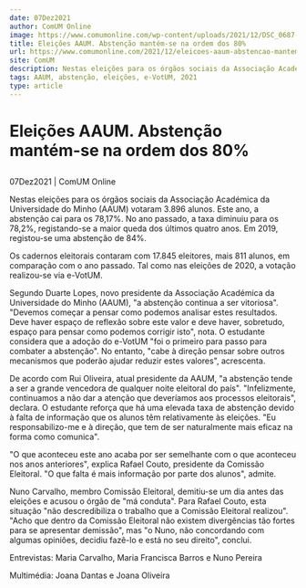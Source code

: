 ```yaml
---
date: 07Dez2021
author: ComUM Online
image: https://www.comumonline.com/wp-content/uploads/2021/12/DSC_0687-1500x1000.jpg
title: Eleições AAUM. Abstenção mantém-se na ordem dos 80%
url: https://www.comumonline.com/2021/12/eleicoes-aaum-abstencao-mantem-se-na-ordem-dos-80/
site: ComUM
description: Nestas eleições para os órgãos sociais da Associação Académica da Universidade do Minho (AAUM) votaram 3.896 alunos. A abstenção caiu para os 78,17%.
tags: AAUM, abstenção, eleições, e-VotUM, 2021
type: article
---
```



# Eleições AAUM. Abstenção mantém-se na ordem dos 80%

## 

07Dez2021 | ComUM Online

Nestas eleições para os órgãos sociais da Associação Académica da Universidade do Minho (AAUM) votaram 3.896 alunos. Este ano, a abstenção cai para os 78,17%. No ano passado, a taxa diminuiu para os 78,2%, registando-se a maior queda dos últimos quatro anos. Em 2019, registou-se uma abstenção de 84%.

Os cadernos eleitorais contaram com 17.845 eleitores, mais 811 alunos, em comparação com o ano passado. Tal como nas eleições de 2020, a votação realizou-se via e-VotUM.



Segundo Duarte Lopes, novo presidente da Associação Académica da Universidade do Minho (AAUM), "a abstenção continua a ser vitoriosa". "Devemos começar a pensar como podemos analisar estes resultados. Deve haver espaço de reflexão sobre este valor e deve haver, sobretudo, espaço para pensar como podemos corrigir isto", nota. O estudante considera que a adoção do e-VotUM "foi o primeiro para passo para combater a abstenção". No entanto, "cabe à direção pensar sobre outros mecanismos que poderão ajudar reduzir estes valores", acrescenta.

De acordo com Rui Oliveira, atual presidente da AAUM, "a abstenção tende a ser a grande vencedora de qualquer noite eleitoral do país". "Infelizmente, continuamos a não dar a atenção que deveríamos aos processos eleitorais", declara. O estudante reforça que há uma elevada taxa de abstenção devido à falta de informação que os alunos têm relativamente às eleições. "Eu responsabilizo-me e à direção, que tem de ser naturalmente mais eficaz na forma como comunica".

"O que aconteceu este ano acaba por ser semelhante com o que aconteceu nos anos anteriores", explica Rafael Couto, presidente da Comissão Eleitoral. "O que falta é mais informação por parte dos alunos", admite.

Nuno Carvalho, membro Comissão Eleitoral, demitiu-se um dia antes das eleições e acusou o órgão de "má conduta". Para Rafael Couto, esta situação "não descredibiliza o trabalho que a Comissão Eleitoral realizou". "Acho que dentro da Comissão Eleitoral não existem divergências tão fortes para se apresentar demissão", mas "o Nuno, não concordando com algumas opiniões, decidiu fazê-lo e está no seu direito", conclui.

Entrevistas: Maria Carvalho, Maria Francisca Barros e Nuno Pereira

Multimédia: Joana Dantas e Joana Oliveira

